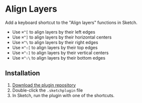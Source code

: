 # Align Layers
Add a keyboard shortcut to the "Align layers" functions in
Sketch.

- Use `⌘^[` to align layers by their left edges
- Use `⌘^]` to align layers by their horizontal centers
- Use `⌘^\` to align layers by their right edges
- Use `⌘^⇧[` to align layers by their top edges
- Use `⌘^⇧]` to align layers by their vertical centers
- Use `⌘^⇧\` to align layers by their bottom edges

## Installation
1. [Download the plugin repository](https://github.com/daneden/sketch-align-layers/archive/master.zip)
2. Double-click the `.sketchplugin` file
3. In Sketch, run the plugin with one of the shortcuts.
